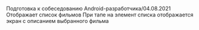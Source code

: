 Подготовка к собеседованию Android-разработчика/04.08.2021
Отображает список фильмов
При тапе на элемент списка отображается экран с описанием выбранного фильма